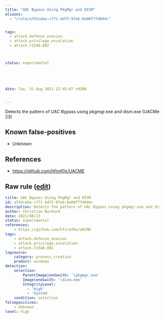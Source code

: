 ```yaml
---
title: "UAC Bypass Using PkgMgr and DISM"
aliases:
  - "/rule/a743ceba-c771-4d75-97eb-8a90f7f4844c"


tags:
  - attack.defense_evasion
  - attack.privilege_escalation
  - attack.t1548.002



status: experimental





date: Tue, 31 Aug 2021 12:45:07 +0200


---
```


Detects the pattern of UAC Bypass using pkgmgr.exe and dism.exe (UACMe 23)

<!--more-->


## Known false-positives

* Unknown



## References

* https://github.com/hfiref0x/UACME


## Raw rule ([edit](https://github.com/SigmaHQ/sigma/edit/master/rules/windows/process_creation/proc_creation_win_uac_bypass_pkgmgr_dism.yml))
```yaml
title: UAC Bypass Using PkgMgr and DISM
id: a743ceba-c771-4d75-97eb-8a90f7f4844c
description: Detects the pattern of UAC Bypass using pkgmgr.exe and dism.exe (UACMe 23)
author: Christian Burkard
date: 2021/08/23
status: experimental
references:
    - https://github.com/hfiref0x/UACME
tags:
    - attack.defense_evasion
    - attack.privilege_escalation
    - attack.t1548.002
logsource:
    category: process_creation
    product: windows
detection:
    selection:
        ParentImage|endswith: '\pkgmgr.exe'
        Image|endswith: '\dism.exe'
        IntegrityLevel:
          - 'High'
          - 'System'
    condition: selection
falsepositives:
    - Unknown
level: high

```
